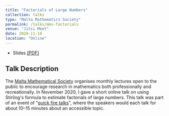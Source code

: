 ```yaml
---
title: "Factorials of Large Numbers"
collection: talks
type: "Malta Mathematics Society"
permalink: /talks/mms-factorials
venue: "Jitsi Meet"
date: 2020-11-18
location: "Online"
---
```


 - Slides [[PDF]](/files/mms-factorials.pdf)

## Talk Description
The <a href="https://www.facebook.com/MaltaMathSoc/" target="_blank">Malta Mathematical Society</a> organises monthly lectures open to the public to encourage research in mathematics both professionally and recreationally. In November 2020, I gave a short online talk on using Stirling's formula to estimate factorials of large numbers. This talk was part of an event of "<a href="https://www.facebook.com/events/767800073799736/" target="_blank">quick fire talks</a>", where the speakers would each talk for about 10–15 minutes about an accessible topic.
